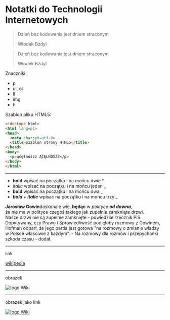 # Notatki do Technologii Internetowych

<blockquote>
<p>Dzień bez kodowania jest dniem straconym<br>
<p>Włodek Bzdyl
</blockquote>

> Dzień bez kodowania jest dniem straconym
>
> Włodek Bzdyl

Znaczniki:

* p
* ul, ol
 * li
* img
* h

Szablon pliku HTML5:

```html
<!doctype html>
<html lang=pl>
<head>
  <meta charset=utf-8>
  <title>Szablon strony HTML5</title>
</head>
<body>
  <p>ąćęłńóśźż ĄĆĘŁŃÓŚŹŻ</p>
</body>
</html>
```
***

* **bold**      wpisać na początku i na mońcu dwie * 
* _italic_        wpisać na początku i na mońcu jeden _
* __bold__      wpisać na początku i na mońcu dwa _
* ___bold + italic___    wpisać na początku i na mońcu  trzy _

 **Jarosław Gowin**doskonale wie, __będąc__ w _polityce_ ___od dawna___, <br>że nie ma w polityce 
 czegoś takiego jak zupełnie zamknięte drzwi. <br>Nasze drzwi nie są zupełnie zamknięte - powiedział 
 rzecznik PiS. <br>Dopytywany, czy Prawo i Sprawiedliwość podjęłoby rozmowy z Gowinem, <br>Hofman odparł, 
 że jego partia jest gotowa "na rozmowy o zmianie władzy<br> w Polsce właściwie z każdym". - Na rozmowy 
 dla rozmów i przepychanki szkoda czasu - dodał.
 
 * * *
 
 link
 
 [wikipedia](http://www.wikipedia.org/)
 
 ***
 obrazek

![logo Wiki](http://upload.wikimedia.org/wikipedia/commons/6/63/Wikipedia-logo.png)

***
obrazek jako link

 [![logo Wiki](http://upload.wikimedia.org/wikipedia/commons/6/63/Wikipedia-logo.png)](http://www.wikipedia.org/)
